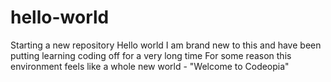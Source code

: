 # hello-world
Starting a new repository
Hello world
I am brand new to this and have been putting learning coding off for a very long time
For some reason this environment feels like a whole new world - "Welcome to Codeopia"
